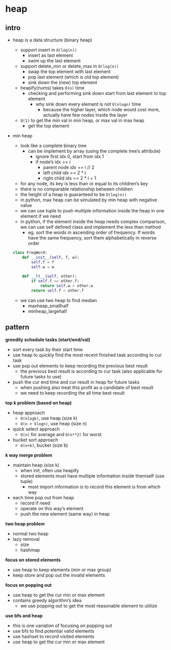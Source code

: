 # heap

## intro

- heap is a data structure (binary heap)
    - support insert in `O(log(n))`
        - insert as last element
        - swim up the last element
    - support delete_min or delete_max in `O(log(n))`
        - swap the top element with last element
        - pop last element (which is old top element)
        - sink down the (new) top element
    - heapify(nums) takes `O(n)` time
        - checking and performing sink down start from last element to top element
            - why sink down every element is not `O(nlogn)` time
                - because the higher layer, which node would cost more, actually have few nodes inside the layer
    - `O(1)` to get the min val in min heap, or max val in max heap
        - get the top element
- min heap
    - look like a complete binary tree
        - can be implement by array (using the complete tree’s attribute)
            - ignore first idx 0, start from idx 1
            - if node’s idx == i
                - parent node idx == i // 2
                - left child idx == 2 * i
                - right child idx == 2 * i + 1
    - for any node, its key is less than or equal to its children’s key
    - there is no comparable relationship between children
    - the height of a heap is guaranteed to be `O(log(n))`
    - in python, max heap can be simulated by min heap with negative value
    - we can use tuple to push multiple information inside the heap in one element if we need
    - in python, if the element inside the heap needs complex comparison, we can use self defined class and implement the less than method
        - eg. sort the words in ascending order of frequency. If words have the same frequency, sort them alphabetically in reverse order
    
    ```python
    class FreqWord:
        def __init__(self, f, w):
            self.f = f
            self.w = w
        
        def __lt__(self, other):
            if self.f == other.f:
                return self.w > other.w
            return self.f < other.f
    ```
    
    - we can use two heap to find median
        - maxheap_smallhalf
        - minheap_largehalf

## pattern

**greedily schedule tasks (start/end/val)**

- sort every task by their start time
- use heap to quickly find the most recent finished task according to cur task
- use pop out elements to keep recording the previous best result
  - the previous best result is according to cur task (also applicable for future tasks to use)
- push the cur end time and cur result in heap for future tasks
  - when pushing also treat this profit as a candidate of best result
  - we need to keep recording the all time best result

**top k problem (based on heap)**

- heap approach
    - `O(nlogk)`, use heap (size k)
    - `O(n + klogn)`, use heap (size n)
- quick select approach
    - `O(n)` for average and `O(n**2)` for worst
- bucket sort approach
    - `O(n+b)`, bucket (size b)

**k way merge problem**

- maintain heap (size k)
    - when init, often use heapify
    - stored elements must have multiple information inside themself (use tuple)
        - most import information is to record this element is from which way
- each time pop out from heap
    - record if need
    - operate on this way’s element
    - push the new element (same way) in heap

**two heap problem**

- normal two heap
- lazy removal
    - size
    - hashmap

**focus on stored elements**

- use heap to keep elements (min or max group)
- keep store and pop out the invalid elements

**focus on popping out**

- use heap to get the cur min or max element
- contains greedy algorithm’s idea
    - we use popping out to get the most reasonable element to utilize

**use bfs and heap**

- this is one variation of focusing on popping out
- use bfs to find potential valid elements
- use hashset to record visited elements
- use heap to get the cur min or max element